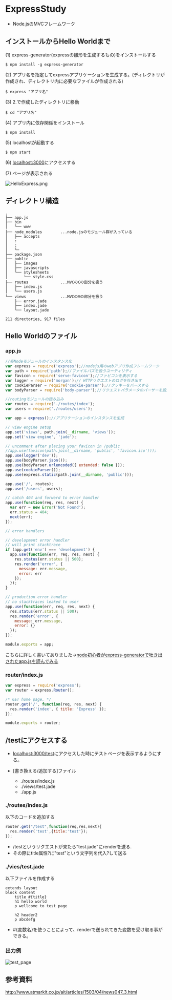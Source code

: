 # ExpressStudy
* Node.jsのMVCフレームワーク



## インストールからHello Worldまで

(1) express-generator(expressの雛形を生成するもの)をインストールする
```shell
$ npm install -g express-generator
```

(2) アプリ名を指定してexpressアプリケーションを生成する。(ディレクトリが作成され、ディレクトリ内に必要なファイルが作成される)
```
$ express "アプリ名"
```

(3) 2.で作成したディレクトリに移動
```
$ cd "アプリ名"
```

(4) アプリ内に依存関係をインストール
```
$ npm install
```

(5) localhostが起動する
```
$ npm start
```

(6) [localhost:3000](http://localhost:3000)にアクセスする

(7) ページが表示される

![HelloExpress.png](HelloExpress.png)

## ディレクトリ構造
```
.
├── app.js
├── bin
│   └── www
├── node_modules        ...node.jsのモジュール群が入っている
│   ├── accepts
│   :
│   :
│   └─
├── package.json
├── public
│   ├── images
│   ├── javascripts
│   └── stylesheets
│       └── style.css
├── routes              ...MVCのCの部分を扱う
│   ├── index.js
│   └── users.js
└── views               ...MVCのVの部分を扱う
    ├── error.jade
    ├── index.jade
    └── layout.jade

211 directories, 917 files

```


## Hello Worldのファイル
### app.js
```js
//各Nodeモジュールのインスタンス化
var express = require('express');//nodejs用のwebアプリ作成フレームワーク
var path = require('path');//ファイルパスを扱うユーティリティ
var favicon = require('serve-favicon');//ファビコンを表示する
var logger = require('morgan');// HTTPリクエストのログを吐き出す
var cookieParser = require('cookie-parser');//クッキーをパースする
var bodyParser = require('body-parser');//リクエストパラメータのパーサーを設定する

//routingモジュールの読み込み
var routes = require('./routes/index');
var users = require('./routes/users');

var app = express();//アプリケーションのインスタンスを生成

// view engine setup
app.set('views', path.join(__dirname, 'views'));
app.set('view engine', 'jade');

// uncomment after placing your favicon in /public
//app.use(favicon(path.join(__dirname, 'public', 'favicon.ico')));
app.use(logger('dev'));
app.use(bodyParser.json());
app.use(bodyParser.urlencoded({ extended: false }));
app.use(cookieParser());
app.use(express.static(path.join(__dirname, 'public')));

app.use('/', routes);
app.use('/users', users);

// catch 404 and forward to error handler
app.use(function(req, res, next) {
  var err = new Error('Not Found');
  err.status = 404;
  next(err);
});

// error handlers

// development error handler
// will print stacktrace
if (app.get('env') === 'development') {
  app.use(function(err, req, res, next) {
    res.status(err.status || 500);
    res.render('error', {
      message: err.message,
      error: err
    });
  });
}

// production error handler
// no stacktraces leaked to user
app.use(function(err, req, res, next) {
  res.status(err.status || 500);
  res.render('error', {
    message: err.message,
    error: {}
  });
});

module.exports = app;
```



こちらに詳しく書いてありました->[node初心者がexpress-generatorで吐き出されたapp.jsを読んでみる](http://qiita.com/mito_log/items/735f7079f99ec78ea7e6)






### router/index.js
```js
var express = require('express');
var router = express.Router();

/* GET home page. */
router.get('/', function(req, res, next) {
  res.render('index', { title: 'Express' });
});

module.exports = router;
```

## /testにアクセスする
* [localhost:3000/test](http://localhost:3000/test)にアクセスした時にテストページを表示するようにする。

* [書き換える/追加する]ファイル
  * ./routes/index.js
  * ./views/test.jade
  * ./app.js

### ./routes/index.js
以下のコードを追加する
```js
router.get("/test",function(req,res,next){
  res.render('test',{title:'test'});
});
```
* /testというリクエストが来たら"test.jade"にrenderを送る.
* その際にtitle属性?に"test"という文字列を代入?して送る

### ./vies/test.jade
以下ファイルを作成する
```jade
extends layout
block content
	title #{title}
	h1 hello world
	p wellcome to test page

	h2 header2
	p abcdefg
```
* \#{変数名}を使うことによって、renderで送られてきた変数を受け取る事ができる。

### 出力例
![test_page](test_page.png)





## 参考資料
http://www.atmarkit.co.jp/ait/articles/1503/04/news047_3.html
